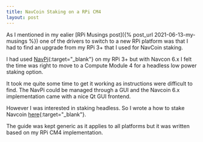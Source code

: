 ```yaml
---
title: NavCoin Staking on a RPi CM4
layout: post
---
```


As I mentioned in my ealier [RPi Musings post]({% post_url 2021-06-13-my-musings %}) one of the drivers to switch to a new RPi platform was that I had to find an upgrade from my RPi 3+ that I used for NavCoin staking. 

I had used [NavPi](https://navhub.org/projects/nav-pi/){:target="_blank"} on my RPi 3+ but with Navcon 6.x I felt the time was right to move to a Compute Module 4 for a headless low power staking option.

It took me quite some time to get it working as instructions were difficult to find. The NavPi could be managed through a GUI and the Navcoin 6.x implementation came with a nice Qt GUI frontend. 

However I was interested in staking headless. So I wrote a how to stake Navcoin [here](https://deploy-preview-29--navcoin-knowledge-base.netlify.app//navcoin-core/headless-staking-including-raspberry-pi-4-and-cm4/){:target="_blank"}.

The guide was kept generic as it applies to all platforms but it was written based on my RPi CM4 implementation.

